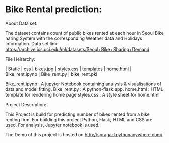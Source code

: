 # Bike Rental prediction:

 About Data set:
 
 The dataset contains count of public bikes rented at each hour in Seoul Bike haring System with the corresponding Weather data and Holidays information.
 Data set link: https://archive.ics.uci.edu/ml/datasets/Seoul+Bike+Sharing+Demand
 
File Heirarchy:

| Static
    | css
       | bikes.jpg
       | styles.css
| templates
    | home.html
| Bike_rent.ipynb
| Bike_rent.py
| bike_rent.pkl


Bike_rent.ipynb : A jupyter Notebook containing analysis & visualisations of data and model fitting.
Bike_rent.py : A python-flask app.
home.html : HTML template for rendering home page
styles.css : A style sheet for home.html

Project Description:

This Project is build for predicting number of bikes rented from a bike renting firm. 
For building this project Python, Flask, HTML and CSS are used.
For analysis, Jupyter notebook is used.

The Demo of this project is hosted on http://spragad.pythonanywhere.com/

